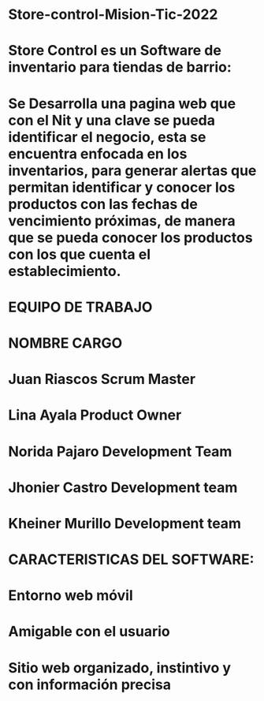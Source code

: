 # Store-control-Mision-Tic-2022
# 
# Store Control es un Software de inventario para tiendas de barrio:
# 
# Se Desarrolla una pagina web que con el Nit  y una clave se pueda identificar el negocio, esta se encuentra enfocada en los inventarios, para generar alertas que permitan identificar y conocer los productos con las fechas de vencimiento próximas, de manera  que se pueda conocer los productos con los que cuenta el establecimiento.
# 
# 
# EQUIPO DE TRABAJO
# 
# NOMBRE	        CARGO
# Juan Riascos	  Scrum Master
# Lina Ayala	    Product Owner
# Norida Pajaro	  Development Team
# Jhonier Castro	Development team
# Kheiner Murillo	Development team
# 
#
# CARACTERISTICAS DEL SOFTWARE:
# Entorno web móvil
# Amigable con el usuario
# Sitio web organizado, instintivo y con información precisa
